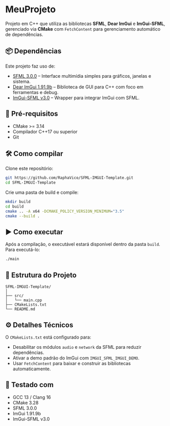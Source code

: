 # MeuProjeto

Projeto em C++ que utiliza as bibliotecas **SFML**, **Dear ImGui** e **ImGui-SFML**, gerenciado via **CMake** com `FetchContent` para gerenciamento automático de dependências.

## 📦 Dependências

Este projeto faz uso de:

- [SFML 3.0.0](https://github.com/SFML/SFML) – Interface multimídia simples para gráficos, janelas e sistema.
- [Dear ImGui 1.91.9b](https://github.com/ocornut/imgui) – Biblioteca de GUI para C++ com foco em ferramentas e debug.
- [ImGui-SFML v3.0](https://github.com/SFML/imgui-sfml) – Wrapper para integrar ImGui com SFML.

## 🔧 Pré-requisitos

- CMake >= 3.14
- Compilador C++17 ou superior
- Git

## 🛠️ Como compilar

Clone este repositório:

```bash
git https://github.com/RaphaVico/SFML-IMGUI-Template.git
cd SFML-IMGUI-Template
```

Crie uma pasta de build e compile:

```bash
mkdir build
cd build
cmake .. -A x64 -DCMAKE_POLICY_VERSION_MINIMUM="3.5"
cmake --build .
```

## ▶️ Como executar

Após a compilação, o executável estará disponível dentro da pasta `build`. Para executá-lo:

```bash
./main
```

## 📁 Estrutura do Projeto

```
SFML-IMGUI-Template/
│
├── src/
│   └── main.cpp
├── CMakeLists.txt
└── README.md
```

## ⚙️ Detalhes Técnicos

O `CMakeLists.txt` está configurado para:

- Desabilitar os módulos `audio` e `network` da SFML para reduzir dependências.
- Ativar a demo padrão do ImGui com `IMGUI_SFML_IMGUI_DEMO`.
- Usar `FetchContent` para baixar e construir as bibliotecas automaticamente.

## 🧪 Testado com

- GCC 13 / Clang 16
- CMake 3.28
- SFML 3.0.0
- ImGui 1.91.9b
- ImGui-SFML v3.0

